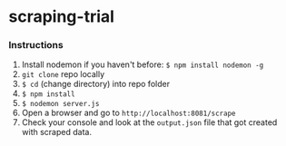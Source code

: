 # scraping-trial

### Instructions
1. Install nodemon if you haven't before: `$ npm install nodemon -g`
2. `git clone` repo locally
3. `$ cd` (change directory) into repo folder
4. `$ npm install`
5. `$ nodemon server.js` 
6. Open a browser and go to `http://localhost:8081/scrape`
7. Check your console and look at the `output.json` file that got created with scraped data.
